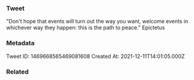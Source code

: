 ### Tweet
"Don't hope that events will turn out the way you want, welcome events in whichever way they happen: this is the path to peace." Epictetus

### Metadata
Tweet ID: 1469668565469081608
Created At: 2021-12-11T14:01:05.000Z

### Related

